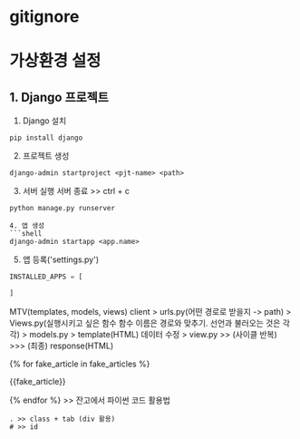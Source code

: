 # gitignore 


# 가상환경 설정


## 1. Django  프로젝트


1. Django 설치
```shell
pip install django
```

2. 프로젝트 생성
```
django-admin startproject <pjt-name> <path>
```

3. 서버 실행
서버 종료 >> ctrl + c
```
python manage.py runserver

4. 앱 생성
```shell
django-admin startapp <app.name>
```

5. 앱 등록('settings.py')
```python
INSTALLED_APPS = [

]
```

MTV(templates, models, views)
client > urls.py(어떤 경로로 받을지 -> path) > Views.py(실행시키고 싶은 함수 함수 이름은 경로와 맞추기. 선언과 불러오는 것은 각각) > models.py > template(HTML) 데이터 수정 > view.py >> (사이클 반복) >>> (최종) response(HTML)


{% for fake_article in fake_articles %}
        <p>{{fake_article}}</p>
    {% endfor %}
    >> 잔고에서 파이썬 코드 활용법

    . >> class + tab (div 활용)
    # >> id 
